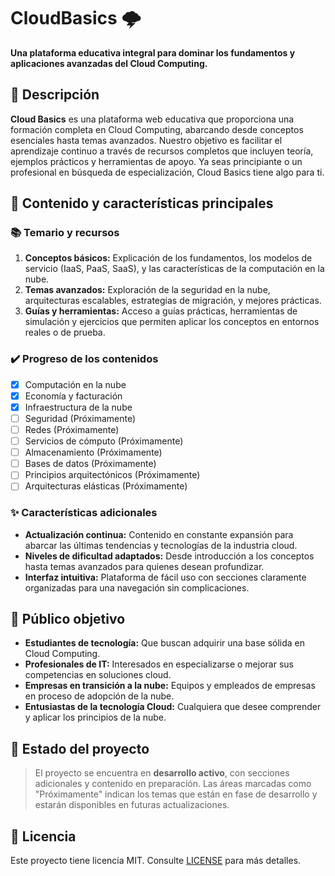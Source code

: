 # CloudBasics 🌩️

**Una plataforma educativa integral para dominar los fundamentos y aplicaciones avanzadas del Cloud Computing.**

## 📖 Descripción

**Cloud Basics** es una plataforma web educativa que proporciona una formación completa en Cloud Computing, abarcando desde conceptos esenciales hasta temas avanzados. Nuestro objetivo es facilitar el aprendizaje continuo a través de recursos completos que incluyen teoría, ejemplos prácticos y herramientas de apoyo. Ya seas principiante o un profesional en búsqueda de especialización, Cloud Basics tiene algo para ti.

## 🚀 Contenido y características principales

### 📚 Temario y recursos

1. **Conceptos básicos:** Explicación de los fundamentos, los modelos de servicio (IaaS, PaaS, SaaS), y las características de la computación en la nube.
2. **Temas avanzados:** Exploración de la seguridad en la nube, arquitecturas escalables, estrategias de migración, y mejores prácticas.
3. **Guías y herramientas:** Acceso a guías prácticas, herramientas de simulación y ejercicios que permiten aplicar los conceptos en entornos reales o de prueba.

### ✔️ Progreso de los contenidos
- [x] Computación en la nube
- [x] Economía y facturación
- [x] Infraestructura de la nube
- [ ] Seguridad (Próximamente)
- [ ] Redes (Próximamente)
- [ ] Servicios de cómputo (Próximamente)
- [ ] Almacenamiento (Próximamente)
- [ ] Bases de datos (Próximamente)
- [ ] Principios arquitectónicos (Próximamente)
- [ ] Arquitecturas elásticas (Próximamente)

### ✨ Características adicionales
- **Actualización continua:** Contenido en constante expansión para abarcar las últimas tendencias y tecnologías de la industria cloud.
- **Niveles de dificultad adaptados:** Desde introducción a los conceptos hasta temas avanzados para quienes desean profundizar.
- **Interfaz intuitiva:** Plataforma de fácil uso con secciones claramente organizadas para una navegación sin complicaciones.

## 🎯 Público objetivo

- **Estudiantes de tecnología:** Que buscan adquirir una base sólida en Cloud Computing.
- **Profesionales de IT:** Interesados en especializarse o mejorar sus competencias en soluciones cloud.
- **Empresas en transición a la nube:** Equipos y empleados de empresas en proceso de adopción de la nube.
- **Entusiastas de la tecnología Cloud:** Cualquiera que desee comprender y aplicar los principios de la nube.

## 🔄 Estado del proyecto

> El proyecto se encuentra en **desarrollo activo**, con secciones adicionales y contenido en preparación. Las áreas marcadas como "Próximamente" indican los temas que están en fase de desarrollo y estarán disponibles en futuras actualizaciones.

## 📄 Licencia

Este proyecto tiene licencia MIT. Consulte [LICENSE](https://github.com/impavloh/cloudbasics/blob/main/LICENSE) para más detalles.
